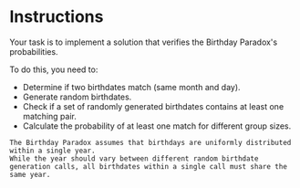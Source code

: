 # Instructions

Your task is to implement a solution that verifies the Birthday Paradox's probabilities.

To do this, you need to:

- Determine if two birthdates match (same month and day).
- Generate random birthdates.
- Check if a set of randomly generated birthdates contains at least one matching pair.
- Calculate the probability of at least one match for different group sizes.

~~~~exercism/caution
The Birthday Paradox assumes that birthdays are uniformly distributed within a single year.
While the year should vary between different random birthdate generation calls, all birthdates within a single call must share the same year.
~~~~
